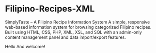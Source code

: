 # Filipino-Recipes-XML
SimplyTaste – A Filipino Recipe Information System A simple, responsive web-based information system for browsing categorized Filipino recipes. Built using HTML, CSS, PHP, XML, XSL, and SQL with an admin-only content management panel and data import/export features.



Hello And welcome!